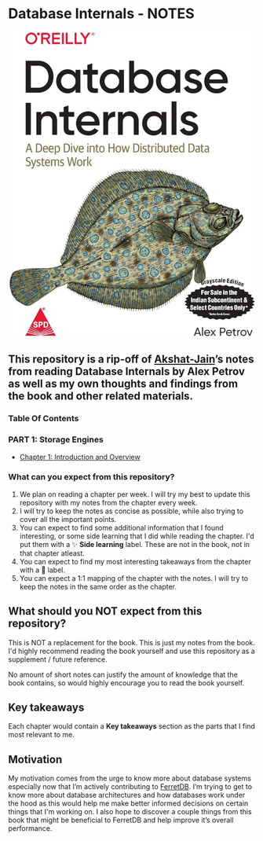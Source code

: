 # **Database Internals -** NOTES

![71uJFctCDFL._AC_UF1000,1000_QL80_.jpg](71uJFctCDFL._AC_UF10001000_QL80_.jpg)

## This repository is a rip-off of [Akshat-Jain](https://github.com/Akshat-Jain/database-internals-notes#what-is-this)’s notes from reading Database Internals by Alex Petrov as well as my own thoughts and findings from the book and other related materials.

### Table Of Contents

### PART 1: Storage Engines

- [Chapter 1: Introduction and Overview]()

### What can you expect from this repository?

1. We plan on reading a chapter per week. I will try my best to update this repository with my notes from the chapter every week.
2. I will try to keep the notes as concise as possible, while also trying to cover all the important points.
3. You can expect to find some additional information that I found interesting, or some side learning that I did while reading the chapter. I'd put them with a ✨ **Side learning** label. These are not in the book, not in that chapter atleast.
4. You can expect to find my most interesting takeaways from the chapter with a 🤯 label.
5. You can expect a 1:1 mapping of the chapter with the notes. I will try to keep the notes in the same order as the chapter.

## What should you NOT expect from this repository?

This is NOT a replacement for the book. This is just my notes from the book. I'd highly recommend reading the book yourself and use this repository as a supplement / future reference.

No amount of short notes can justify the amount of knowledge that the book contains, so would highly encourage you to read the book yourself.

## Key takeaways

Each chapter would contain a **Key takeaways** section as the parts that I find most relevant to me.

## Motivation

My motivation comes from the urge to know more about database systems especially now that I’m actively contributing to [FerretDB](https://github.com/FerretDB/FerretDB). I’m trying to get to know more about database architectures and how databases work under the hood as this would help me make better informed decisions on certain things that I'm working on. I also hope to discover a couple things from this book that might be beneficial to FerretDB and help improve it’s overall performance.

